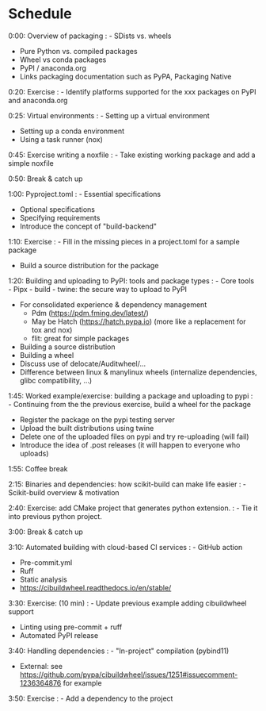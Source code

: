 # Schedule

0:00: Overview of packaging
: - SDists  vs. wheels
  - Pure Python vs. compiled packages
  - Wheel vs conda packages
  - PyPI / anaconda.org
  - Links packaging documentation such as PyPA, Packaging Native

0:20: Exercise
: - Identify platforms supported for the xxx packages on PyPI and anaconda.org

0:25: Virtual environments
: - Setting up a virtual environment
  - Setting up a conda environment
  - Using a task runner (nox)

0:45: Exercise writing a noxfile
: - Take existing working package and add a simple noxfile

0:50: Break & catch up

1:00: Pyproject.toml
: - Essential specifications
  - Optional specifications
  - Specifying requirements
  - Introduce the concept of "build-backend"

1:10: Exercise
: - Fill in the missing pieces in a project.toml for a sample package
  - Build a source distribution for the package

1:20: Building and uploading to PyPI: tools and package types
: - Core tools
    - Pipx
    - build
    - twine: the secure way to upload to PyPI
  - For consolidated experience & dependency management
    - Pdm  (https://pdm.fming.dev/latest/)
    - May be Hatch (https://hatch.pypa.io) (more like a replacement for tox and nox)
    - flit: great for simple packages
  - Building a source distribution
  - Building a wheel
  - Discuss use of delocate/Auditwheel/…
  - Difference between linux & manylinux wheels (internalize dependencies, glibc compatibility, …)

1:45: Worked example/exercise: building a package and uploading to pypi
: - Continuing from the the previous exercise, build a wheel for the package
  - Register the package on the pypi testing server
  - Upload the built distributions using twine
  - Delete one of the uploaded files on pypi and try re-uploading (will fail)
  - Introduce the idea of .post releases (it will happen to everyone who uploads)

1:55: Coffee break

2:15: Binaries and dependencies: how scikit-build can make life easier
: - Scikit-build overview & motivation

2:40: Exercise: add CMake project that generates python extension.
: - Tie it into previous python project.

3:00: Break & catch up

3:10: Automated building with cloud-based CI services
: - GitHub action
  - Pre-commit.yml
  - Ruff
  - Static analysis
  - https://cibuildwheel.readthedocs.io/en/stable/

3:30: Exercise: (10 min)
: - Update previous example adding cibuildwheel support
  - Linting using pre-commit + ruff
  - Automated PyPI release


3:40: Handling dependencies
: - "In-project" compilation (pybind11)
  - External: see https://github.com/pypa/cibuildwheel/issues/1251#issuecomment-1236364876 for example

3:50: Exercise
: - Add a dependency to the project
